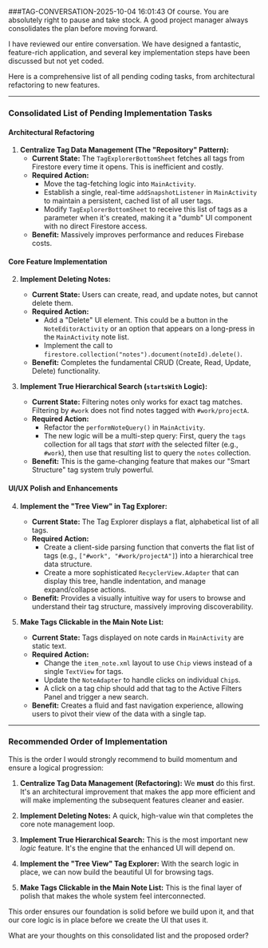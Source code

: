 
###TAG-CONVERSATION-2025-10-04 16:01:43
Of course. You are absolutely right to pause and take stock. A good project manager always consolidates the plan before moving forward.

I have reviewed our entire conversation. We have designed a fantastic, feature-rich application, and several key implementation steps have been discussed but not yet coded.

Here is a comprehensive list of all pending coding tasks, from architectural refactoring to new features.

---

### **Consolidated List of Pending Implementation Tasks**

#### **Architectural Refactoring**

1.  **Centralize Tag Data Management (The "Repository" Pattern):**
    *   **Current State:** The `TagExplorerBottomSheet` fetches all tags from Firestore every time it opens. This is inefficient and costly.
    *   **Required Action:**
        *   Move the tag-fetching logic into `MainActivity`.
        *   Establish a single, real-time `addSnapshotListener` in `MainActivity` to maintain a persistent, cached list of all user tags.
        *   Modify `TagExplorerBottomSheet` to receive this list of tags as a parameter when it's created, making it a "dumb" UI component with no direct Firestore access.
    *   **Benefit:** Massively improves performance and reduces Firebase costs.

#### **Core Feature Implementation**

2.  **Implement Deleting Notes:**
    *   **Current State:** Users can create, read, and update notes, but cannot delete them.
    *   **Required Action:**
        *   Add a "Delete" UI element. This could be a button in the `NoteEditorActivity` or an option that appears on a long-press in the `MainActivity` note list.
        *   Implement the call to `firestore.collection("notes").document(noteId).delete()`.
    *   **Benefit:** Completes the fundamental CRUD (Create, Read, Update, Delete) functionality.

3.  **Implement True Hierarchical Search (`startsWith` Logic):**
    *   **Current State:** Filtering notes only works for exact tag matches. Filtering by `#work` does not find notes tagged with `#work/projectA`.
    *   **Required Action:**
        *   Refactor the `performNoteQuery()` in `MainActivity`.
        *   The new logic will be a multi-step query: First, query the `tags` collection for all tags that *start with* the selected filter (e.g., `#work`), then use that resulting list to query the `notes` collection.
    *   **Benefit:** This is the game-changing feature that makes our "Smart Structure" tag system truly powerful.

#### **UI/UX Polish and Enhancements**

4.  **Implement the "Tree View" in Tag Explorer:**
    *   **Current State:** The Tag Explorer displays a flat, alphabetical list of all tags.
    *   **Required Action:**
        *   Create a client-side parsing function that converts the flat list of tags (e.g., `["#work", "#work/projectA"]`) into a hierarchical tree data structure.
        *   Create a more sophisticated `RecyclerView.Adapter` that can display this tree, handle indentation, and manage expand/collapse actions.
    *   **Benefit:** Provides a visually intuitive way for users to browse and understand their tag structure, massively improving discoverability.

5.  **Make Tags Clickable in the Main Note List:**
    *   **Current State:** Tags displayed on note cards in `MainActivity` are static text.
    *   **Required Action:**
        *   Change the `item_note.xml` layout to use `Chip` views instead of a single `TextView` for tags.
        *   Update the `NoteAdapter` to handle clicks on individual `Chip`s.
        *   A click on a tag chip should add that tag to the Active Filters Panel and trigger a new search.
    *   **Benefit:** Creates a fluid and fast navigation experience, allowing users to pivot their view of the data with a single tap.

---

### **Recommended Order of Implementation**

This is the order I would strongly recommend to build momentum and ensure a logical progression:

1.  **Centralize Tag Data Management (Refactoring):** We **must** do this first. It's an architectural improvement that makes the app more efficient and will make implementing the subsequent features cleaner and easier.

2.  **Implement Deleting Notes:** A quick, high-value win that completes the core note management loop.

3.  **Implement True Hierarchical Search:** This is the most important new *logic* feature. It's the engine that the enhanced UI will depend on.

4.  **Implement the "Tree View" Tag Explorer:** With the search logic in place, we can now build the beautiful UI for browsing tags.

5.  **Make Tags Clickable in the Main Note List:** This is the final layer of polish that makes the whole system feel interconnected.

This order ensures our foundation is solid before we build upon it, and that our core logic is in place before we create the UI that uses it.

What are your thoughts on this consolidated list and the proposed order?
